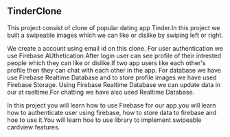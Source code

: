 ## TinderClone

This project consist of clone of popular dating app Tinder.In this project we built a swipeable images which we can like or dislike by swiping left or right.

We create a account using email id on this clone. For user authentication we use Firebase AUthetication.After login user can see profile of their intrested people which they can like or dislike.If two app users like each other's profile then they can chat with each other in the app.
For database we have use Firebase Realtime Database and to store profile images we have used Firebase Storage. Using Firebase Realtime Database we can update data in our at raeltime.For chatting we have also used Realtime Database.

In this project you will learn how to use Firebase for our app.you will learn how to authenticate user using firebase, how to store data to firebase and hoe to use it.You will learn hoe to use library to implement swipeable cardview features.

